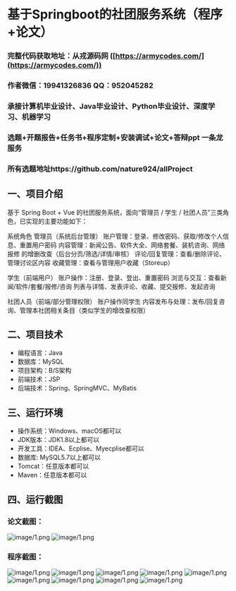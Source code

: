 基于Springboot的社团服务系统（程序+论文）
=

### 完整代码获取地址：从戎源码网 ([https://armycodes.com/](https://armycodes.com/))
### 作者微信：19941326836  QQ：952045282 
### 承接计算机毕业设计、Java毕业设计、Python毕业设计、深度学习、机器学习
### 选题+开题报告+任务书+程序定制+安装调试+论文+答辩ppt 一条龙服务
### 所有选题地址https://github.com/nature924/allProject

一、项目介绍
---

基于 Spring Boot + Vue 的社团服务系统，面向“管理员 / 学生 / 社团人员”三类角色，已实现的主要功能如下：

系统角色
管理员（系统后台管理）
账户管理：登录、修改密码、获取/修改个人信息、重置用户密码
内容管理：新闻公告、软件大全、网络套餐、装机咨询、网络报修 的增删改查（后台分页/筛选/详情/审核）
评论/回复管理：查看/删除评论、管理讨论区内容
收藏管理：查看与管理用户收藏（Storeup）

学生（前端用户）
账户操作：注册、登录、登出、重置密码
浏览与交互：查看新闻/软件/套餐/报修/咨询 列表与详情、发表评论、收藏、提交报修、发起咨询

社团人员（前端/部分管理权限）
账户操作同学生
内容发布与处理：发布/回复咨询、管理本社团相关条目（类似学生的增改查权限）



二、项目技术
---
- 编程语言：Java
- 数据库：MySQL
- 项目架构：B/S架构
- 前端技术：JSP
- 后端技术：Spring、SpringMVC、MyBatis

三、运行环境
---
- 操作系统：Windows、macOS都可以
- JDK版本：JDK1.8以上都可以
- 开发工具：IDEA、Ecplise、Myecplise都可以
- 数据库: MySQL5.7以上都可以
- Tomcat：任意版本都可以
- Maven：任意版本都可以

四、运行截图
---
### 论文截图：
![image/1.png](limage/1.png)
![image/1.png](limage/2.png)

### 程序截图：
![image/1.png](image/1.png)
![image/1.png](image/2.png)
![image/1.png](image/3.png)
![image/1.png](image/5.png)
![image/1.png](image/6.png)
![image/1.png](image/7.png)
![image/1.png](image/8.png)
![image/1.png](image/9.png)
![image/1.png](image/10.png)




